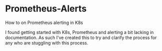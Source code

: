 # Prometheus-Alerts
How to on Prometheus alerting in K8s

I found getting started with K8s, Prometheus and alerting a bit lacking in documentation. As such I've created this to try and clarify the process for any who are stuggling with this process. 
